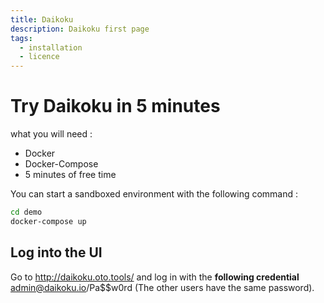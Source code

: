 ```yaml
---
title: Daikoku
description: Daikoku first page
tags: 
  - installation
  - licence
---
```


# Try Daikoku in 5 minutes
what you will need :

* Docker
* Docker-Compose
* 5 minutes of free time

You can start a sandboxed environment with the following command : 

```sh
cd demo
docker-compose up
```

## Log into the UI

Go to <a href="http://daikoku.oto.tools/" target="_blank">http://daikoku.oto.tools/</a> and log in with the **following credential** admin@daikoku.io/Pa$$w0rd (The other users have the same password).
